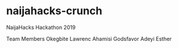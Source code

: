 # naijahacks-crunch
NaijaHacks Hackathon 2019


Team Members
Okegbite Lawrenc
Ahamisi Godsfavor
Adeyi Esther
